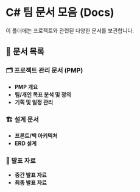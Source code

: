 # C# 팀 문서 모음 (Docs)

이 폴더에는 프로젝트와 관련된 다양한 문서를 보관합니다.

## 📌 문서 목록

### 🗂 프로젝트 관리 문서 (PMP)

- **PMP 개요**
- **팀/개인 목표 분석 및 정의**
- **기획 및 일정 관리**

### 🏗 설계 문서

- **프론트/백 아키텍처**
- **ERD 설계**

### 📢 발표 자료

- **중간 발표 자료**
- **최종 발표 자료**
